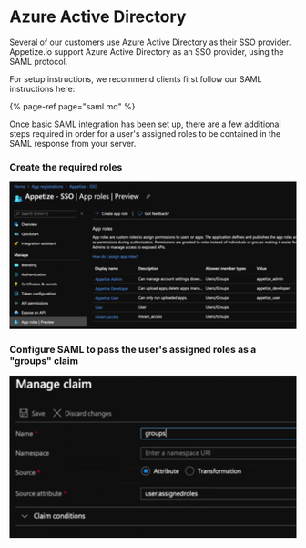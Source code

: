 # Azure Active Directory

Several of our customers use Azure Active Directory as their SSO provider. Appetize.io support Azure Active Directory as an SSO provider, using the SAML protocol. 

For setup instructions, we recommend clients first follow our SAML instructions here:

{% page-ref page="saml.md" %}

Once basic SAML integration has been set up, there are a few additional steps required in order for a user's assigned roles to be contained in the SAML response from your server. 

### Create the required roles

![App roles used by Appetize.io](../../.gitbook/assets/screen-shot-2020-12-04-at-9.48.35-am.png)

### Configure SAML to pass the user's assigned roles as a "groups" claim

![Configure SAML to include a user&apos;s assigned roles as a &quot;groups&quot; field in the SAML response](../../.gitbook/assets/screen-shot-2020-12-04-at-9.47.03-am.png)

